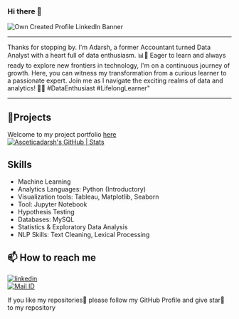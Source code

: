 ### Hi there 👋

![Own Created Profile LinkedIn Banner](https://github.com/Asceticadarsh/Asceticadarsh/assets/132383383/2710202b-d627-48f4-a07a-b8284c28a4cc)

***
Thanks for stopping by. I'm Adarsh, a former Accountant turned Data Analyst with a heart full of data enthusiasm. 📊💙 Eager to learn and always ready to explore new frontiers in technology, I'm on a continuous journey of growth. Here, you can witness my transformation from a curious learner to a passionate expert. Join me as I navigate the exciting realms of data and analytics! 🚀🌐 #DataEnthusiast #LifelongLearner"
***
## 🎢Projects
Welcome to my project portfolio [here](https://github.com/Asceticadarsh/Projects-Portfolio.git)<br>
[![Asceticadarsh's GitHub | Stats](https://stats.quine.sh/Asceticadarsh/github?theme=dark)](https://quine.sh?utm_source=widgets&utm_campaign=Asceticadarsh)
## Skills
- Machine Learning  
- Analytics Languages: Python (Introductory)
- Visualization tools: Tableau, Matplotlib, Seaborn 
- Tool: Jupyter Notebook
- Hypothesis Testing 
- Databases: MySQL
- Statistics & Exploratory Data Analysis 
- NLP Skills: Text Cleaning, Lexical Processing

## 📫 How to reach me
[![linkedin](https://img.shields.io/badge/linkedin-0A66C2?style=for-the-badge&logo=linkedin&logoColor=white)](https://www.linkedin.com/in/asceticadarsh/)<br>
[![Mail ID](https://img.shields.io/badge/Gmail-D14836?style=for-the-badge&logo=gmail&logoColor=white)](https://mail.google.com/mail/u/0/?tab=rm&ogbl#inbox?compose=GTvVlcSKjRFLBxLDvcPgTVmWBLLPtCmjZsFcZQDdjvjzWtrtJtmcDFGCwPrXkgncThWMHMZmZGgzl)

If you like my repositories📂 please follow my GitHub Profile and give star🌟 to my repository

